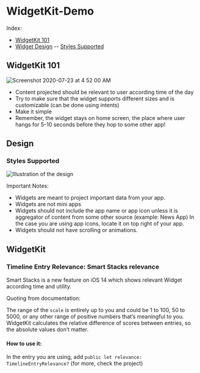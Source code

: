 # WidgetKit-Demo

Index: 


- [WidgetKit 101](#WidgetKit-101) 
- [Widget Design](#Design) 
-- [Styles Supported](#Styles-Supported)


## WidgetKit 101 

![Screenshot 2020-07-23 at 4 52 00 AM](https://user-images.githubusercontent.com/27673762/88239266-874d1c00-cca1-11ea-8241-f140c212dea0.png)

- Content projected should be relevant to user according time of the day 
- Try to make sure that the widget supports different sizes and is customizable (can be done using intents)
- Make it simple 
- Remember, the widget stays on home screen, the place where user hangs for 5-10 seconds before they hop to some other app! 


## Design 
### Styles Supported 

 ![Illustration of the design](https://user-images.githubusercontent.com/27673762/88238301-ecebd900-cc9e-11ea-9f3b-4d84c012083f.jpg)

Important Notes: 
- Widgets are meant to project important data from your app.
- Widgets are not mini apps 
- Widgets should not include the app name or app icon unless it is aggregator of content from some other source (example: News App) In the case you are using app icons, locate it on top right of your app.
- Widgets should not have scrolling or animations.

## WidgetKit
### Timeline Entry Relevance: Smart Stacks relevance 
Smart Stacks is a new feature on iOS 14 which shows relevant Widget according time and utility. 

Quoting from documentation: 

The range of the `scale` is entirely up to you and could be 1 to 100, 50 to 5000, or any other range of positive numbers that’s meaningful to you. WidgetKit calculates the relative difference of scores between entries, so the absolute values don’t matter.
#### How to use it: 
In the entry you are using, add `public let relevance: TimelineEntryRelevance?` (for more, check the project)
